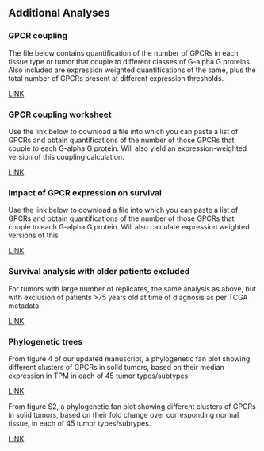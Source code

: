 ## Additional Analyses


### GPCR coupling

The file below contains quantification of the number of GPCRs in each tissue type or tumor that couple to different classes of G-alpha G proteins. Also included are expression weighted quantifications of the same, plus the total number of GPCRs present at different expression thresholds. 

[LINK](https://drive.google.com/open?id=1mMQULxIEv6fq4NROEH0sv5gQKPZVvpQy)

### GPCR coupling worksheet

Use the link below to download a file into which you can paste a list of GPCRs and obtain quantifications of the number of those GPCRs that couple to each G-alpha G protein. Will also yield an expression-weighted version of this coupling calculation. 

[LINK](https://drive.google.com/open?id=1fk9mL6jC5P2RYzuGGXHrKPX0mszvOymO)

### Impact of GPCR expression on survival

Use the link below to download a file into which you can paste a list of GPCRs and obtain quantifications of the number of those GPCRs that couple to each G-alpha G protein. Will also calculate expression weighted versions of this 

[LINK](https://drive.google.com/open?id=1NWHusecQNIYViYpAOKGcw1YwxUgQsDcE)

### Survival analysis with older patients excluded

For tumors with large number of replicates, the same analysis as above, but with exclusion of patients >75 years old at time of diagnosis as per TCGA metadata.

[LINK](_____)


### Phylogenetic trees

From figure 4 of our updated manuscript, a phylogenetic fan plot showing different clusters of GPCRs in solid tumors, based on their median expression in TPM in each of 45 tumor types/subtypes.

[LINK](https://drive.google.com/open?id=1Vs_K4LfDcE76vcKk8UO0dFBUFNAh8ZH7)

From figure S2,  a phylogenetic fan plot showing different clusters of GPCRs in solid tumors, based on their fold change over corresponding normal tissue, in each of 45 tumor types/subtypes.

[LINK](https://drive.google.com/open?id=1Te3Ha8rMzo1KQDT_jHkG6ZYlzvmBJiMX)




